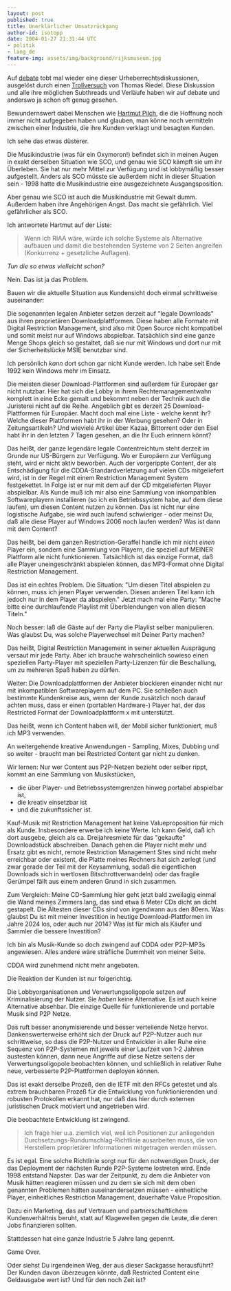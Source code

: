 ```yaml
---
layout: post
published: true
title: Unerklärlicher Umsatzrückgang
author-id: isotopp
date: 2004-01-27 21:31:44 UTC
- politik
- lang_de
feature-img: assets/img/background/rijksmuseum.jpg
---
```


Auf
[debate](http://does-not-exist.org/mail-archives/debate) 
tobt mal wieder eine dieser Urheberrechtsdiskussionen, ausgelöst durch einen 
[Trollversuch](http://does-not-exist.org/mail-archives/debate/msg01966.html) 
von Thomas Riedel.
Diese Diskussion und alle ihre möglichen Subthreads und Verläufe haben wir auf debate und anderswo ja schon oft genug gesehen.

Bewundernswert dabei Menschen wie
[Hartmut Pilch](http://does-not-exist.org/mail-archives/debate/msg02027.html), 
die die Hoffnung noch immer nicht aufgegeben haben und glauben, man könne noch vermitteln zwischen einer Industrie, die ihre Kunden verklagt und besagten Kunden.

Ich sehe das etwas düsterer.

Die Musikindustrie (was für ein Oxymoron!) befindet sich in meinen Augen in exakt derselben Situation wie SCO, und genau wie SCO kämpft sie um ihr Überleben.
Sie hat nur mehr Mittel zur Verfügung und ist lobbymäßig besser aufgestellt. 
Anders als SCO müsste sie außerdem nicht in dieser Situation sein - 1998 hatte die Musikindustrie eine ausgezeichnete Ausgangsposition. 

Aber genau wie SCO ist auch die Musikindustrie mit Gewalt dumm.
Außerdem haben ihre Angehörigen Angst.
Das macht sie gefährlich.
Viel gefährlicher als SCO.

Ich antwortete Hartmut auf der Liste:

> Wenn ich RIAA wäre, würde ich solche Systeme als Alternative aufbauen und damit die bestehenden Systeme von 2 Seiten angreifen (Konkurrenz + gesetzliche Auflagen).

*Tun die so etwas vielleicht schon?*

Nein. Das ist ja das Problem. 

Bauen wir die aktuelle Situation aus Kundensicht doch einmal schrittweise  auseinander:

Die sogenannten legalen Anbieter setzen derzeit auf "legale Downloads" aus ihren proprietären Downloadplattformen. 
Diese haben alle Formate mit Digital Restriction Management, sind also mit Open Source nicht kompatibel und somit  meist nur auf Windows abspielbar.
Tatsächlich sind eine ganze Menge Shops gleich so gestaltet, daß sie nur mit Windows und dort nur mit der  Sicherheitslücke MSIE benutzbar sind.

Ich persönlich *kann* dort schon gar nicht Kunde werden.
Ich habe seit Ende 1992 kein Windows mehr im Einsatz.

Die meisten dieser Download-Plattformen sind außerdem für Europäer gar nicht nutzbar.
Hier hat sich die Lobby in ihrem Rechtemanagementwahn komplett in eine Ecke gemalt und bekommt neben der Technik auch die Juristerei nicht auf die Reihe.
Angeblich gibt es derzeit 25 Download-Plattformen für Europäer.
Macht doch mal eine Liste - welche kennt ihr?
Welche dieser Plattformen habt ihr in der Werbung gesehen?
Oder in Zeitungsartikeln?
Und wieviele Artikel über Kazaa, Bittorrent oder den Esel habt ihr in den letzten 7 Tagen gesehen, an die Ihr Euch erinnern könnt?

Das heißt, der ganze legendäre legale Contentreichtum steht derzeit im Grunde nur US-Bürgern zur Verfügung.
Wo er Europäern zur Verfügung steht, wird er nicht aktiv beworben.
Auch der vorgerippte Content, der als Entschädigung für die CDDA-Standardverletzung auf vielen CDs mitgeliefert wird, ist in der Regel mit einem Restriction Management System festgekettet.
In Folge ist er nur mit dem auf der CD mitgelieferten Player abspielbar.
Als Kunde muß ich mir also eine Sammlung von inkompatiblen Softwareplayern installieren (so ich ein Betriebssystem habe, auf dem diese laufen), um diesen Content nutzen zu können.
Das ist nicht nur eine logistische Aufgabe, sie wird auch laufend schwieriger - oder meinst Du, daß alle diese Player auf Windows 2006 noch laufen werden? 
Was ist dann mit dem Content?

Das heißt, bei dem ganzen Restriction-Geraffel handle ich mir nicht *einen* Player ein, sondern eine Sammlung von Playern, die speziell auf MEINER Plattform alle nicht funktionieren.
Tatsächlich ist das einzige Format, daß alle Player uneingeschränkt abspielen können, das MP3-Format ohne Digital Restriction Management.

Das ist ein echtes Problem. Die Situation: 
"Um diesen Titel abspielen zu können, muss ich jenen Player verwenden. 
Diesen anderen Titel kann ich jedoch nur in dem Player da abspielen."
Jetzt mach mal eine Party: 
"Mache bitte eine durchlaufende Playlist mit Überblendungen von allen diesen Titeln." 

Noch besser: laß die Gäste auf der Party die Playlist selber manipulieren. 
Was glaubst Du, was solche Playerwechsel mit Deiner Party machen?

Das heißt, Digital Restriction Management in seiner aktuellen Ausprägung versaut mir jede Party.
Aber ich brauche wahrscheinlich sowieso einen speziellen Party-Player mit speziellen Party-Lizenzen für die Beschallung, um zu mehreren Spaß haben zu dürfen.

Weiter:
Die Downloadplattformen der Anbieter blockieren einander nicht nur mit inkompatiblen Softwareplayern auf dem PC.
Sie schließen auch bestimmte Kundenkreise aus, wenn der Kunde zusätzlich noch darauf achten muss, dass er einen (portablen Hardware-) Player hat, der das Restricted Format der Downloadplattform x mit unterstützt. 

Das heißt, wenn ich Content haben will, der Mobil sicher funktioniert, muß ich MP3 verwenden.

An weitergehende kreative Anwendungen - Sampling, Mixes, Dubbing und so weiter - braucht man bei Restricted Content gar nicht zu denken.

Wir lernen:
Nur wer Content aus P2P-Netzen bezieht oder selber rippt, kommt an eine Sammlung von Musikstücken, 

- die über Player- und Betriebssystemgrenzen hinweg portabel abspielbar ist,
- die kreativ einsetzbar ist
- und die zukunftssicher ist.

Kauf-Musik mit Restriction Management hat keine Valueproposition für mich als Kunde.
Insbesondere erwerbe ich keine Werte.
Ich kann Geld, daß ich dort ausgebe, gleich als ca. Dreijahresmiete für das "gekaufte" Downloadstück abschreiben.
Danach gehen die Player nicht mehr und Ersatz gibt es nicht, remote Restriction Management Sites sind nicht mehr erreichbar oder existent, die Platte meines Rechners hat sich zerlegt (und zwar gerade der Teil mit der Keysammlung, sodaß die eigentlichen Downloads sich in wertlosen Bitschrottverwandeln) oder das fragile Gerümpel fällt aus einem anderen Grund in sich zusammen.

Zum Vergleich:
Meine CD-Sammlung hier geht jetzt bald zweilagig einmal die Wand meines Zimmers lang, das sind etwa 6 Meter CDs dicht an dicht gestapelt.
Die Ältesten dieser CDs sind von irgendwann aus den 80ern.
Was glaubst Du ist mit meiner Investition in heutige Download-Plattformen im Jahre 2024 los, oder auch nur 2014?
Was ist für mich als Käufer und Sammler die bessere Investition?

Ich bin als Musik-Kunde so doch zwingend auf CDDA oder P2P-MP3s angewiesen. 
Alles andere wäre sträfliche Dummheit von meiner Seite.

CDDA wird zunehmend nicht mehr angeboten. 

Die Reaktion der Kunden ist nur folgerichtig.

Die Lobbyorganisationen und Verwertungsoligopole setzen auf Kriminalisierung der Nutzer. 
Sie *haben* keine Alternative. 
Es ist auch keine Alternative absehbar.
Die einzige Quelle für funktionierende und portable Musik sind P2P Netze.

Das ruft besser anonymisierende und besser verteilende Netze hervor.
Dankenswerterweise erhöht sich der Druck auf P2P-Nutzer auch nur schrittweise, so dass die P2P-Nutzer und Entwickler in aller Ruhe eine Sequenz von P2P-Systemen mit jeweils einer Laufzeit von 1-2 Jahren austesten können, dann neue Angriffe auf diese Netze seitens der Verwertungsoligopole beobachten können, und schließlich in relativer Ruhe neue, verbesserte P2P-Plattformen deployen können.

Das ist exakt derselbe Prozeß, den die IETF mit den RFCs getestet und als extrem brauchbaren Prozeß für die Entwicklung von funktionierenden und robusten Protokollen erkannt hat, nur daß das hier durch externen juristischen Druck motiviert und angetrieben wird.

Die beobachtete Entwicklung ist zwingend.

> Ich frage hier u.a. ziemlich viel, weil ich Positionen zur anliegenden Durchsetzungs-Rundumschlag-Richtlinie ausarbeiten muss, die von Herstellern proprietärer Informationen mitgetragen werden müssen.

Es ist egal.
Eine solche Richtlinie sorgt nur für den notwendigen Druck, der das Deployment der nächsten Runde P2P-Systeme lostreten wird. 
Ende 1998 entstand Napster.
Das war der Zeitpunkt, zu dem die Anbieter von  Musik hätten reagieren müssen und zu dem sie sich mit dem oben genannten Problemen hätten auseinandersetzen müssen - einheitliche Player, einheitliches Restriction Management, dauerhafte Value Proposition.

Dazu ein Marketing, das auf Vertrauen und partnerschaftlichem Kundenverhältnis  beruht, statt auf Klagewellen gegen die Leute, die deren Jobs finanzieren sollten.

Stattdessen hat eine ganze Industrie 5 Jahre lang gepennt.

Game Over.

Oder siehst Du irgendeinen Weg, der aus dieser Sackgasse herausführt?
Der Kunden davon überzeugen könnte, daß Restricted Content eine Geldausgabe wert ist? 
Und für den noch Zeit ist?
